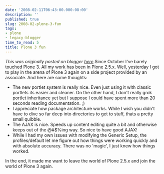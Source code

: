 ```yaml
---
date: '2008-02-11T06:43:00.000-08:00'
description: ''
published: true
slug: 2008-02-plone-3-fun
tags:
- plone
- legacy-blogger
time_to_read: 5
title: Plone 3 fun
---
```


*This was originally posted on blogger [here](https://pydanny.blogspot.com/2008/02/plone-3-fun.html)*.Since October I've barely touched Plone 3.  All my work has been in Plone 2.5.x.  Well, yesterday I got to play in the arena of Plone 3 again on a side project provided by an associate.  And here are some thoughts:<br /><ul><li>The new portlet system is really nice.  Even just using it with classic portlets its easier and cleaner.  On the other hand, I don't really grok portlet inheritance yet but I suppose I could have spent more than 20 seconds reading documentation.  ;)<br /></li><li>I appreciate how package architecture works.   While I wish you didn't have to dive so far deep into directories to get to stuff, thats a pretty small quibble.  </li><li>The AJAX is nice.  Speeds up content editing quite a bit and otherwise keeps out of the @#$%ing way.  So nice to have good AJAX!</li><li>While I had my own issues with modifying the Generic Setup, the profiles/default let me figure out how things were working quickly and with absolute accuracy.  There was no 'magic', I just knew how things worked.</li></ul>In the end, it made me want to leave the world of Plone 2.5.x and join the world of Plone 3 again.